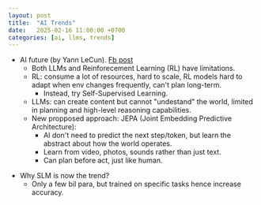 ```yaml
---
layout: post
title:  "AI Trends"
date:   2025-02-16 11:00:00 +0700
categories: [ai, llms, trends]
---
```


- AI future (by Yann LeCun). [Fb post](https://www.facebook.com/groups/binhdanhocai/permalink/651767490645342/?mibextid=wwXIfr&rdid=e6jr4rbeNhh5sgqM&share_url=https%3A%2F%2Fwww.facebook.com%2Fshare%2Fp%2F1AMgrjvcyq%2F%3Fmibextid%3DwwXIfr#)
  - Both LLMs and Reinforecement Learning (RL) have limitations.
  - RL: consume a lot of resources, hard to scale, RL models hard to adapt when env changes frequently, can't plan long-term.
    - Instead, try Self-Supervised Learning. 
  - LLMs: can create content but cannot "undestand" the world, limited in planning and high-level reasoning capabilities.
  - New propposed approach: JEPA (Joint Embedding Predictive Architecture):
    - AI don't need to predict the next step/token, but learn the abstract about how the world operates.
    - Learn from video, photos, sounds rather than just text.
    - Can plan before act, just like human.

* Why SLM is now the trend?
  * Only a few bil para, but trained on specific tasks hence increase accuracy. 
